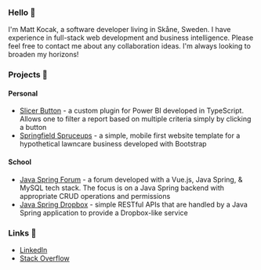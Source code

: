 ### Hello :wave:

I'm Matt Kocak, a software developer living in Skåne, Sweden. I have experience in full-stack web development and business intelligence. Please feel free to contact me about any collaboration ideas. I'm always looking to broaden my horizons!

### Projects :notebook:
#### Personal
- [Slicer Button](https://github.com/mattkocak/powerbi-visuals-slicerbutton) - a custom plugin for Power BI developed in TypeScript. Allows one to filter a report based on multiple criteria simply by clicking a button
- [Springfield Spruceups](https://github.com/mattkocak/bootstrap-springfieldspruceups) - a simple, mobile first website template for a hypothetical lawncare business developed with Bootstrap

#### School
- [Java Spring Forum](https://github.com/mattkocak/java-spring-forum) - a forum developed with a Vue.js, Java Spring, & MySQL tech stack. The focus is on a Java Spring backend with appropriate CRUD operations and permissions
- [Java Spring Dropbox](https://github.com/mattkocak/java-spring-dropbox) - simple RESTful APIs that are handled by a Java Spring application to provide a Dropbox-like service

### Links :satellite:
- [LinkedIn](https://www.linkedin.com/in/matt-kocak/)
- [Stack Overflow](https://stackoverflow.com/users/17884414/matt-kocak)

